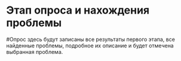 # Этап опроса и нахождения проблемы

#Опрос
здесь будут записаны все результаты первого этапа, все найденные проблемы, подробное их описание и будет отмечена выбранная проблема.
